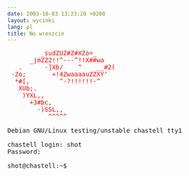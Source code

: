 ```yaml
---
date: 2003-10-03 13:23:20 +0200
layout: wycinki
lang: pl
title: No wreszcie
---
```


<pre class='terminal'><span style='color: red'>         _sudZUZ#Z#XZo=_
      _jmZZ2!!^---^!!X##wa
   .<wdP^^            -!YZL,
  .mX2'       _%aaa__     XZ[.
  oZ[      _jdXY!^?S#wa   ]Xb;
 _#e'     .]X2(     ^Xw|  )XXc
.2Z`      ]X[.       xY|  ]oZ(
.2#;      )3k;     _s!^   jXf`
 1Z>      -]Xb/    ^    __#2(
 -Zo;       +!4ZwaaaauZZXY'
  *#[,        ^-?!!!!!!-^
   XUb;.
    )YXL,,
      +3#bc,
        -)SSL,,
           ^^^^^</span>

Debian GNU/Linux testing/unstable chastell tty1

chastell login: shot
Password: 

shot@chastell:~$ <span class='cursor'>_</span>
</pre>
